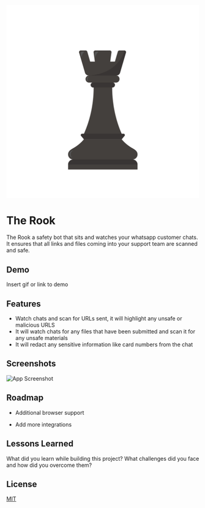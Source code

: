 
![Logo](https://github.com/kachaMukabe/TheRook/blob/main/25643.jpg)


# The Rook

The Rook a safety bot that sits and watches your whatsapp customer chats. It ensures that all links and files coming into your support team are scanned and safe. 


## Demo

Insert gif or link to demo


## Features

- Watch chats and scan for URLs sent, it will highlight any unsafe or malicious URLS
- It will watch chats for any files that have been submitted and scan it for any unsafe materials
- It will redact any sensitive information like card numbers from the chat



## Screenshots

![App Screenshot](https://via.placeholder.com/468x300?text=App+Screenshot+Here)


## Roadmap

- Additional browser support

- Add more integrations


## Lessons Learned

What did you learn while building this project? What challenges did you face and how did you overcome them?


## License

[MIT](https://choosealicense.com/licenses/mit/)

